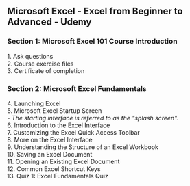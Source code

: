 <h2>Microsoft Excel - Excel from Beginner to Advanced - Udemy</h2>
<h3>Section 1: Microsoft Excel 101 Course Introduction</h3>
1. Ask questions<br>
2. Course exercise files<br>
3. Certificate of completion<br>
<h3>Section 2: Microsoft Excel Fundamentals</h3>
4. Launching Excel<br>
5. Microsoft Excel Startup Screen<br>
<i>- The starting interface is referred to as the "splash screen".</i><br>
6. Introduction to the Excel Interface<br>
7. Customizing the Excel Quick Access Toolbar<br>
8. More on the Excel Interface<br>
9. Understanding the Structure of an Excel Workbook<br>
10. Saving an Excel Document<br>
11. Opening an Existing Excel Document<br>
12. Common Excel Shortcut Keys<br>
13. Quiz 1: Excel Fundamentals Quiz<br>
